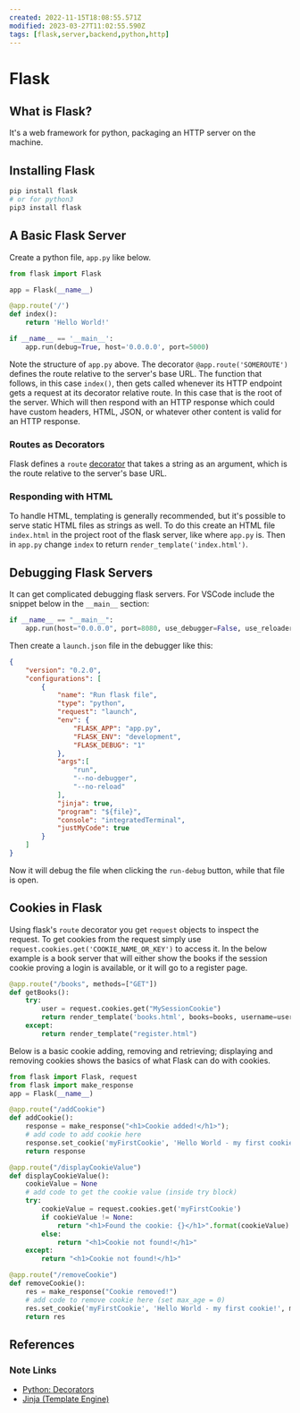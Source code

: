 ```yaml
---
created: 2022-11-15T18:08:55.571Z
modified: 2023-03-27T11:02:55.590Z
tags: [flask,server,backend,python,http]
---
```

# Flask

## What is Flask?

It's a web framework for python,
packaging an HTTP server on the machine.

## Installing Flask

```sh
pip install flask
# or for python3
pip3 install flask
```

## A Basic Flask Server

Create a python file, `app.py` like below.

```python
from flask import Flask

app = Flask(__name__)

@app.route('/')
def index():
    return 'Hello World!'

if __name__ == '__main__':
    app.run(debug=True, host='0.0.0.0', port=5000)
```

Note the structure of `app.py` above.
The decorator `@app.route('SOMEROUTE')`
defines the route relative to the server's base URL.
The function that follows,
in this case `index()`,
then gets called whenever its HTTP endpoint gets a request at its decorator relative route.
In this case that is the root of the server.
Which will then respond with an HTTP response which could have custom headers,
HTML, JSON, or whatever other content is valid for an HTTP response.

### Routes as Decorators

Flask defines a `route` [decorator][py-deco-zk] that takes a string as an argument,
which is the route relative to the server's base URL.

### Responding with HTML

To handle HTML,
templating is generally recommended,
but it's possible to serve static HTML files as strings as well.
To do this create an HTML file `index.html` in the project root of the flask server,
like where `app.py` is.
Then in `app.py` change `index` to return `render_template('index.html')`.

## Debugging Flask Servers

It can get complicated debugging flask servers.
For VSCode include the snippet below in the `__main__` section:

```python
if __name__ == "__main__":
    app.run(host="0.0.0.0", port=8080, use_debugger=False, use_reloader=False, passthrough_errors=True)
```

Then create a `launch.json` file in the debugger like this:

```json
{
    "version": "0.2.0",
    "configurations": [
        {
            "name": "Run flask file",
            "type": "python",
            "request": "launch",
            "env": {
                "FLASK_APP": "app.py",
                "FLASK_ENV": "development",
                "FLASK_DEBUG": "1"
            },
            "args":[
                "run",
                "--no-debugger",
                "--no-reload"
            ],
            "jinja": true,
            "program": "${file}",
            "console": "integratedTerminal",
            "justMyCode": true
        }
    ]
}
```

Now it will debug the file when clicking the `run-debug` button,
while that file is open.

## Cookies in Flask

Using flask's `route` decorator you get `request` objects to inspect the request.
To get cookies from the request simply use
`request.cookies.get('COOKIE_NAME_OR_KEY')` to access it.
In the below example is
a book server that will either
show the books if the session cookie proving a login is available,
or it will go to a register page.

```python
@app.route("/books", methods=["GET"])
def getBooks():
    try:
        user = request.cookies.get("MySessionCookie")
        return render_template('books.html', books=books, username=user)
    except:
        return render_template("register.html")
```

Below is a basic cookie adding, removing and retrieving;
displaying and removing cookies shows the basics of what Flask can do with cookies.

```python
from flask import Flask, request
from flask import make_response
app = Flask(__name__)

@app.route("/addCookie")
def addCookie():
    response = make_response("<h1>Cookie added!</h1>");
    # add code to add cookie here
    response.set_cookie('myFirstCookie', 'Hello World - my first cookie!')
    return response

@app.route("/displayCookieValue")
def displayCookieValue():
    cookieValue = None
    # add code to get the cookie value (inside try block)
    try:
        cookieValue = request.cookies.get('myFirstCookie')
        if cookieValue != None:
            return "<h1>Found the cookie: {}</h1>".format(cookieValue)
        else:
            return "<h1>Cookie not found!</h1>"
    except:
        return "<h1>Cookie not found!</h1>"

@app.route("/removeCookie")
def removeCookie():
    res = make_response("Cookie removed!")
    # add code to remove cookie here (set max_age = 0)
    res.set_cookie('myFirstCookie', 'Hello World - my first cookie!', max_age=0)
    return res
```

## References

### Note Links

* [Python: Decorators][py-deco-zk]
* [Jinja (Template Engine)][jinja-zk]

<!-- Hidden Reference Links Below Here -->
[py-deco-zk]: ./python.md#Decorators "Python: Decorators"
[jinja-zk]: ./jinja.md "Jinja (Template Engine)"
